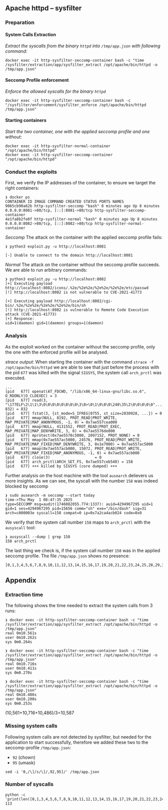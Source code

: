 ## Apache httpd – sysfilter

### Preparation

#### System Calls Extraction

_Extract the syscalls from the binary `httpd` into `/tmp/app.json` with following command:_

```
docker exec -it http-sysfilter-seccomp-container bash -c "time /sysfilter/extraction/app/sysfilter_extract /opt/apache/bin/httpd -o /tmp/app.json"
```

#### Seccomp Profile enforcement

_Enforce the allowed syscalls for the binary `httpd`_

```
docker exec -it http-sysfilter-seccomp-container bash -c "/sysfilter/enforcement/sysfilter_enforce /opt/apache/bin/httpd /tmp/app.json"
```

#### Starting containers

_Start the two container, one with the applied seccomp profile and one without:_

```
docker exec -it http-sysfilter-normal-container "/opt/apache/bin/httpd"
docker exec -it http-sysfilter-seccomp-container "/opt/apache/bin/httpd"
```

### Conduct the exploits

First, we verify the IP addresses of the container, to ensure we target the right containers:

```
❯ docker ps
CONTAINER ID IMAGE COMMAND CREATED STATUS PORTS NAMES
9065cb90a62b http-sysfilter-seccomp "bash" 8 minutes ago Up 8 minutes 0.0.0.0:8081->80/tcp, [::]:8081->80/tcp http-sysfilter-seccomp-container
4e1fa8b2fe0f http-sysfilter-normal "bash" 8 minutes ago Up 8 minutes 0.0.0.0:8082->80/tcp, [::]:8082->80/tcp http-sysfilter-normal-container
```

_Seccomp_
The attack on the container with the applied seccomp profile fails:

```
❯ python3 exploit.py -u http://localhost:8081

[-] Unable to connect to the domain http://localhost:8081

```

_Normal_
The attack on the container without the seccomp profile succeeds. We are able to run arbitrary commands:

```
❯ python3 exploit.py -u http://localhost:8082
[+] Executing payload http://localhost:8082/icons/.%2e/%2e%2e/%2e%2e/%2e%2e/etc/passwd
[!] http://localhost:8082 is not vulnerable to CVE-2021-41773

[+] Executing payload http://localhost:8082/cgi-bin/.%2e/%2e%2e/%2e%2e/%2e%2e/bin/sh
[!] http://localhost:8082 is vulnerable to Remote Code Execution attack (CVE-2021-41773)
[+] Response:
uid=1(daemon) gid=1(daemon) groups=1(daemon)
```

### Analysis

As the exploit worked on the container without the seccomp profile, only the one with the enforced profile will be analysed.

_strace output:_
When starting the container with the command `strace -f /opt/apache/bin/httpd` we are able to see that just before the process with the pid `677` was killed with the signal `SIGSYS`, the system call `arch_prctl` was executed.

```
...
[pid   677] openat(AT_FDCWD, "/lib/x86_64-linux-gnu/libc.so.6", O_RDONLY|O_CLOEXEC) = 3
[pid   677] read(3, "\177ELF\2\1\1\3\0\0\0\0\0\0\0\0\3\0>\0\1\0\0\0\240\35\2\0\0\0\0\0"..., 832) = 832
[pid   677] fstat(3, {st_mode=S_IFREG|0755, st_size=2030928, ...}) = 0
[pid   677] mmap(NULL, 8192, PROT_READ|PROT_WRITE, MAP_PRIVATE|MAP_ANONYMOUS, -1, 0) = 0x7ae557cea000
[pid   677] mmap(NULL, 4131552, PROT_READ|PROT_EXEC, MAP_PRIVATE|MAP_DENYWRITE, 3, 0) = 0x7ae5576de000
[pid   677] mprotect(0x7ae5578c5000, 2097152, PROT_NONE) = 0
[pid   677] mmap(0x7ae557ac5000, 24576, PROT_READ|PROT_WRITE, MAP_PRIVATE|MAP_FIXED|MAP_DENYWRITE, 3, 0x1e7000) = 0x7ae557ac5000
[pid   677] mmap(0x7ae557acb000, 15072, PROT_READ|PROT_WRITE, MAP_PRIVATE|MAP_FIXED|MAP_ANONYMOUS, -1, 0) = 0x7ae557acb000
[pid   677] close(3)                    = 0
[pid   677] arch_prctl(ARCH_SET_FS, 0x7ae557ceb540) = 158
[pid   677] +++ killed by SIGSYS (core dumped) +++
```

Further analysis on the host machine with the tool `ausearch` delievers us more insights.
As we can see, the syscall with the number `158` was indeed blocked by seccomp

```
❯ sudo ausearch -m seccomp --start today
time->Thu May  1 08:47:35 2025
type=SECCOMP msg=audit(1746082055.774:1337): auid=4294967295 uid=1 gid=1 ses=4294967295 pid=15656 comm="sh" exe="/bin/dash" sig=31 arch=c000003e syscall=158 compat=0 ip=0x7a2ca4acb024 code=0x0
```

We verify that the system call number `158` maps to `arch_prctl` with the `ausyscall` tool:

```
❯ ausyscall --dump | grep 158
158	arch_prctl
```

The last thing we check is, if the system call number `158` was in the applied seccomp profile. The file `/tmp/app.json` shows no presence:

```
[0,1,3,4,5,6,7,8,9,10,11,12,13,14,15,16,17,19,20,21,22,23,24,25,28,29,30,31,32,33,34,35,39,40,41,42,43,44,45,46,47,48,49,50,51,52,54,56,58,59,60,61,62,63,64,65,66,67,72,73,78,79,80,82,83,86,87,90,93,96,99,100,102,104,105,106,107,108,111,112,113,114,115,116,117,119,121,128,137,143,144,145,146,147,186,201,202,203,218,228,229,231,232,233,234,257,262,273,288,291,292,302,307,92,95]
```

## Appendix

### Extraction time

The following shows the time needed to extract the system calls from 3 runs:

```
❯ docker exec -it http-sysfilter-seccomp-container bash -c "time /sysfilter/extraction/app/sysfilter_extract /opt/apache/bin/httpd -o /tmp/app.json"
real 0m10.561s
user 0m10.262s
sys 0m0.264s

❯ docker exec -it http-sysfilter-seccomp-container bash -c "time /sysfilter/extraction/app/sysfilter_extract /opt/apache/bin/httpd -o /tmp/app.json"
real 0m10.716s
user 0m10.411s
sys 0m0.270s

❯ docker exec -it http-sysfilter-seccomp-container bash -c "time /sysfilter/extraction/app/sysfilter_extract /opt/apache/bin/httpd -o /tmp/app.json"
real 0m10.486s
user 0m10.200s
sys 0m0.253s
```

(10,561+10,716+10,486)/3=10,587

### Missing system calls

Following system calls are not detected by sysfilter, but needed for the application to start successfully, therefore we added these two to the seccomp-profile `/tmp/app.json`:

- `92` (chown)
- `95` (umask)

```
sed -i '0,/\]/s/\]/,92,95]/' /tmp/app.json
```

### Number of syscalls

```
python -c 'print(len([0,1,3,4,5,6,7,8,9,10,11,12,13,14,15,16,17,19,20,21,22,23,24,25,28,29,30,31,32,33,34,35,39,40,41,42,43,44,45,46,47,48,49,50,51,52,54,56,58,59,60,61,62,63,64,65,66,67,72,73,78,79,80,82,83,86,87,90,93,96,99,100,102,104,105,106,107,108,111,112,113,114,115,116,117,119,121,128,137,143,144,145,146,147,186,201,202,203,218,228,229,231,232,233,234,257,262,273,288,291,292,302,307]))'
113
```
